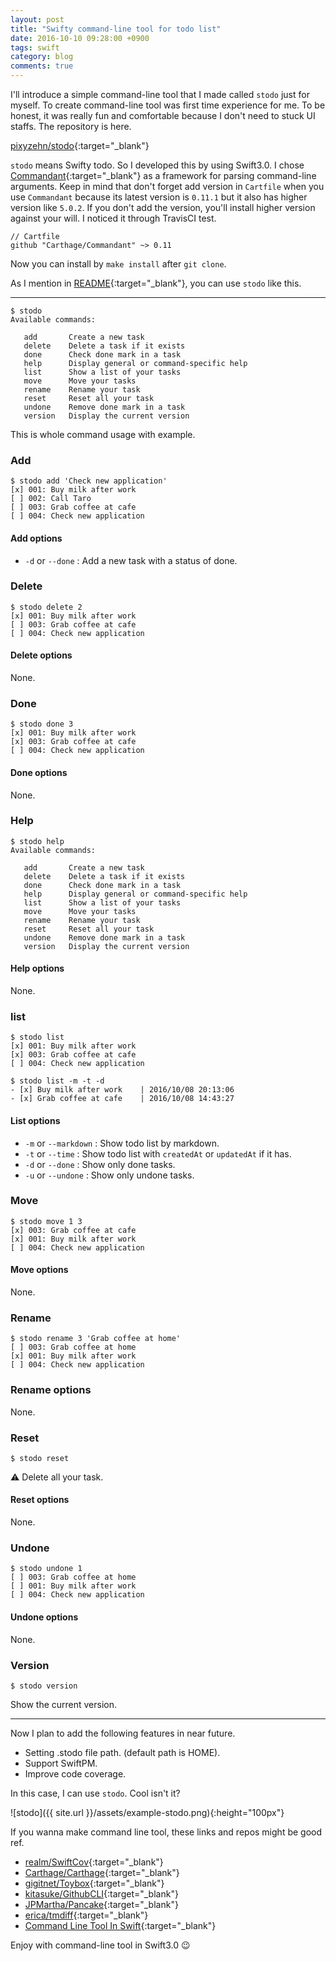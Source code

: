 ```yaml
---
layout: post
title: "Swifty command-line tool for todo list"
date: 2016-10-10 09:28:00 +0900
tags: swift
category: blog
comments: true
---
```


I'll introduce a simple command-line tool that I made called `stodo` just for myself. To create command-line tool was first time experience for me. To be honest, it was really fun and comfortable because I don't need to stuck UI staffs. The repository is here.

[pixyzehn/stodo](https://github.com/pixyzehn/stodo){:target="_blank"}

`stodo` means Swifty todo. So I developed this by using Swift3.0. I chose [Commandant](https://github.com/Carthage/Commandant){:target="_blank"} as a framework for parsing command-line arguments. Keep in mind that don't forget add version in `Cartfile` when you use `Commandant` because its latest version is `0.11.1` but it also has higher version like `5.0.2`. If you don't add the version, you'll install higher version against your will. I noticed it through TravisCI test.

```
// Cartfile
github "Carthage/Commandant" ~> 0.11
```

Now you can install by `make install` after `git clone`.   

As I mention in [README](https://github.com/pixyzehn/stodo/blob/master/README.md){:target="_blank"}, you can use `stodo` like this.

---

```
$ stodo
Available commands:

   add       Create a new task
   delete    Delete a task if it exists
   done      Check done mark in a task
   help      Display general or command-specific help
   list      Show a list of your tasks
   move      Move your tasks
   rename    Rename your task
   reset     Reset all your task
   undone    Remove done mark in a task
   version   Display the current version
```

This is whole command usage with example.

### Add
```
$ stodo add 'Check new application'
[x] 001: Buy milk after work
[ ] 002: Call Taro
[ ] 003: Grab coffee at cafe
[ ] 004: Check new application
```

#### Add options
- `-d` or `--done` : Add a new task with a status of done.

### Delete
```
$ stodo delete 2
[x] 001: Buy milk after work
[ ] 003: Grab coffee at cafe
[ ] 004: Check new application
```

#### Delete options
None.

### Done
```
$ stodo done 3
[x] 001: Buy milk after work
[x] 003: Grab coffee at cafe
[ ] 004: Check new application
```

#### Done options
None.

### Help
```
$ stodo help
Available commands:

   add       Create a new task
   delete    Delete a task if it exists
   done      Check done mark in a task
   help      Display general or command-specific help
   list      Show a list of your tasks
   move      Move your tasks
   rename    Rename your task
   reset     Reset all your task
   undone    Remove done mark in a task
   version   Display the current version
```

#### Help options
None.

### list
```
$ stodo list
[x] 001: Buy milk after work
[x] 003: Grab coffee at cafe
[ ] 004: Check new application

$ stodo list -m -t -d
- [x] Buy milk after work    | 2016/10/08 20:13:06
- [x] Grab coffee at cafe    | 2016/10/08 14:43:27
```
#### List options
- `-m` or `--markdown` : Show todo list by markdown.
- `-t` or `--time` : Show todo list with `createdAt` or `updatedAt` if it has.
- `-d` or `--done` : Show only done tasks.
- `-u` or `--undone` : Show only undone tasks.

### Move
```
$ stodo move 1 3
[x] 003: Grab coffee at cafe
[x] 001: Buy milk after work
[ ] 004: Check new application
```

#### Move options
None.

### Rename
```
$ stodo rename 3 'Grab coffee at home'
[ ] 003: Grab coffee at home
[x] 001: Buy milk after work
[ ] 004: Check new application
```

### Rename options
None.

### Reset
```
$ stodo reset
```
:warning: Delete all your task.

#### Reset options
None.

### Undone
```
$ stodo undone 1
[ ] 003: Grab coffee at home
[ ] 001: Buy milk after work
[ ] 004: Check new application
```

#### Undone options
None.

### Version
```
$ stodo version
```
Show the current version.

---

Now I plan to add the following features in near future.  


- Setting .stodo file path. (default path is HOME).  
- Support SwiftPM.  
- Improve code coverage.  

In this case, I can use `stodo`. Cool isn't it?

![stodo]({{ site.url }}/assets/example-stodo.png){:height="100px"}

If you wanna make command line tool, these links and repos might be good ref.  

- [realm/SwiftCov](https://github.com/realm/SwiftCov){:target="_blank"}  
- [Carthage/Carthage](https://github.com/Carthage/Carthage){:target="_blank"}  
- [gigitnet/Toybox](https://github.com/giginet/Toybox){:target="_blank"}  
- [kitasuke/GithubCLI](https://github.com/kitasuke/GithubCLI.swift){:target="_blank"}  
- [JPMartha/Pancake](https://github.com/JPMartha/Pancake){:target="_blank"}  
- [erica/tmdiff](https://github.com/erica/tmdiff){:target="_blank"}  
- [Command Line Tool In Swift](http://www.slideshare.net/kitasuke/command-line-tool-in-swift){:target="_blank"}  

Enjoy with command-line tool in Swift3.0 :wink:
